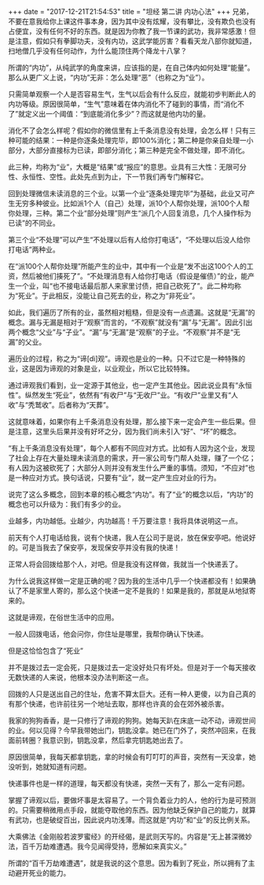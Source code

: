 +++
date = "2017-12-21T21:54:53"
title = "坦经 第二讲 内功心法"
+++
兄弟，不要在意我给你上课这件事本身，因为其中没有炫耀，没有攀比，没有欺负也没有占便宜，没有任何不好的东西。就是因为你教了我一节课的武功，我非常感激！但是注意，假如只有拳脚功夫，没有内功，这武学能厉害？看看天龙八部你就知道，扫地僧几乎没有任何动作，为什么能顶住两个降龙十八掌？  
  
所谓的“内功”，从纯武学的角度来讲，应该指的是，在自己体内如何处理“能量”。那么从更广义上说，“内功”无非：怎么处理“恶”（也称之为“业”）。  
  
只需简单观察一个人是否容易生气，生气以后会有什么反应，就能初步判断此人的内功等级。原因很简单，“生气”意味着在体内消化不了碰到的事情，而“消化不了”就定义出一个阈值：“到底能消化多少”？而这就是他内功的量。  
  
消化不了会怎么样呢？假如你的微信里有上千条消息没有处理，会怎么样！只有三种可能的结果：一种是你逐条处理完毕，即100%消化；第二种是你亲自处理一小部分，大部分直接标为已读，即部分消化；第三种是完全不做处理，即不消化。  
  
此三种，均称为“业”，大概是“结果”或“报应”的意思。业具有三大性：无限可分性、永恒性、空性。此处先点到为止，下一节我们再专门解释它。  
  
回到处理微信未读消息的三个业。以第一个业“逐条处理完毕”为基础，此业又可产生无穷多种彼业。比如派1个人（自己）处理，派10个人帮你处理，派100个人帮你处理，三种。第二个业“部分处理”则产生“派几个人回复消息，几个人操作标为已读”的不同业。  
  
第三个业“不处理”可以产生“不处理以后有人给你打电话”，“不处理以后没人给你打电话”两种业。  
  
在“派100个人帮你处理”所能产生的业中，其中有一个业是“发不出这100个人的工资，然后被他们揍死了”。“不处理消息有人给你打电话（假设是催债）”的业，能产生一个业，叫“也不接电话最后那人来家里讨债，把自己砍死了”。此二种均称为“死业”。于此相反，没能让自己死去的业，称之为“非死业”。  
  
如此，我们遍历了所有的业，虽然相对粗糙，但是没有一点遗漏。这就是“无漏”的概念。漏与无漏是相对于“观察”而言的，“不观察”就没有“漏”与“无漏”。因此引出两个概念“父业”与“子业”。“漏”与“无漏”是“观察”的子业。“不观察”并不是“无漏”的父业。  
  
遍历业的过程，称之为“谛[dì]观”。谛观也是业的一种。只不过它是一种特殊的业，这是因为谛观的对象是业，以业观业，所以它比较特殊。  
  
通过谛观我们看到，业一定源于其他业，也一定产生其他业。因此说业具有“永恒性”。纵然发生“死业”，依然有“有收尸”与“无收尸”业。“有收尸”业里又有“人收”与“秃鹫收”。后者称为“天葬”。  
  
这就意味着，如果你有上千条消息没有处理，那么接下来一定会产生一些后果。但是注意，这里头后果并没有好坏之分，因为我们尚未引入“好”、“坏”的概念。  
  
“有上千条消息没有处理”，每个人都有不同应对方式。比如有人因为这个业，发现了社会上存在大量处理未读消息的需求，开一家公司专门帮人处理，赚了一个亿；有人因为这被砍死了；大部分人则并没有发生什么严重的事情。须知，“不应对”也是一种应对方式。换句话说，只要有“业”，就一定产生应对业的行为。
  
说完了这么多概念，回到本章的核心概念“内功”。有了“业”的概念以后，“内功”的概念也可以升级为：我们有多少的业。  
  
业越多，内功越低。业越少，内功越高！千万要注意！我将具体说明这一点。  
  
前天有个人打电话给我，说有个快递，我人在公司于是说，放在保安亭吧。他说好的。可是当我去了保安亭，发现保安亭并没有我的快递！  
  
正常人将会回拨给那个人，对吧。但是我没有这样做，我就当一个快递丢了。  
  
为什么说我这样做一定是正确的呢？因为我的生活中几乎一个快递都没有！如果确认了不是家里人寄的，那么这个快递一定不是我的！如果是我的，那就是从地狱寄来的。  
  
这就是谛观，在俗世生活中的应用。  
  
一般人回拨电话，他会问你，你住址是哪里，我帮你确认下快递。  
  
但是这恰恰包含了“死业”  
   
并不是拨过去一定会死，只是拨过去一定没好处只有坏处。但是对于一个每天接收无数快递的人来说，他根本没办法判断这一点。  
   
回拨的人只是送出自己的住址，危害不算太巨大。还有一种人更傻，以为自己真的有那个快递，也许前往另一个地址去取，那样也许真的会在郊外被杀害。  
  
我家的狗狗香香，是一只修行了谛观的狗狗。她每天趴在床底一动不动，谛观世间的业。何以见得？今早我带她出门，钥匙没拿。她已在门外了，突然冲回来，在我面前转圈？我意识到，钥匙没拿，然后拿完钥匙她出去了。  
  
原因很简单，我每天都拿钥匙，拿的时候会有叮叮叮的声音，突然有一天没拿，她没听到，她就知道有问题。  
  
快递事件也是一样的道理，每天都没有快递，突然一天有了，那么一定有问题。  
  
掌握了谛观以后，要做坏事是太容易了。一个背负着业力的人，他的行为是可预测的。只需要稍微用点手段，就能夺取他的东西。因为他缺乏保护自己的能力，就算有武功，也是破绽百出，因此说内功浅薄。而这就是“内功”和“业”的反比例关系。  
  
大乘佛法《金刚般若波罗蜜经》的开经偈，是武则天写的。内容是”无上甚深微妙法，百千万劫难遭遇。我今见闻得受持，愿解如来真实义。”  
  
所谓的“百千万劫难遭遇”，就是我说的这个意思。因为看到了死业，所以拥有了主动避开死业的能力。  